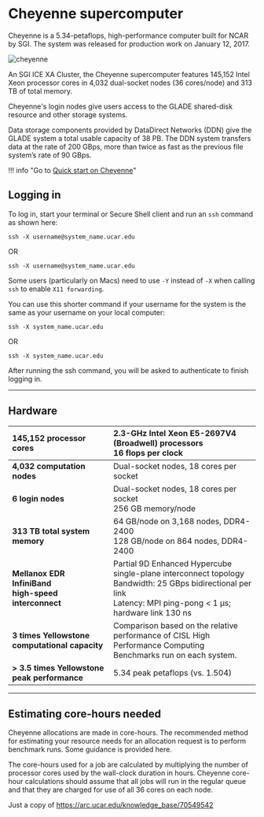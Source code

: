 # Cheyenne supercomputer

Cheyenne is a 5.34-petaflops, high-performance computer built for NCAR by SGI. The system was released for production work on January 12, 2017.

![cheyenne](https://kb.ucar.edu/download/attachments/embedded-page/RC/Cheyenne%20supercomputer/Cheyenne-450.jpg?api=v2)

An SGI ICE XA Cluster, the Cheyenne supercomputer features 145,152 Intel Xeon processor cores in 4,032 dual-socket nodes (36 cores/node) and 313 TB of total memory.

Cheyenne's login nodes give users access to the GLADE shared-disk resource and other storage systems.

Data storage components provided by DataDirect Networks (DDN) give the GLADE system a total usable capacity of 38 PB. The DDN system transfers data at the rate of 200 GBps, more than twice as fast as the previous file system’s rate of 90 GBps.


!!! info "Go to [Quick start on Cheyenne](Cheyenne+use+policies.md)"

## Logging in
To log in, start your terminal or Secure Shell client and run an `ssh` command as shown here:
```
ssh -X username@system_name.ucar.edu
```
OR 
```
ssh -X username@system_name.ucar.edu
```

Some users (particularly on Macs) need to use `-Y` instead of `-X` when calling `ssh` to enable `X11 forwarding`.

You can use this shorter command if your username for the system is the same as your username on your local computer:
```
ssh -X system_name.ucar.edu 
```
OR 
```
ssh -X system_name.ucar.edu
```
After running the ssh command, you will be asked to authenticate to finish logging in.

----
## <a name="cheyennesupercomputer-hardware"></a>Hardware

**145,152 processor cores**  |2\.3-GHz Intel Xeon E5-2697V4 (Broadwell) processors<br>16 flops per clock|
| :- | :- |
|**4,032 computation nodes**|Dual-socket nodes, 18 cores per socket|
|**6 login nodes**|Dual-socket nodes, 18 cores per socket<br>256 GB memory/node|
|**313 TB total system memory**|64 GB/node on 3,168 nodes, DDR4-2400<br>128 GB/node on 864 nodes, DDR4-2400|
|**Mellanox EDR InfiniBand<br>high-speed interconnect**|Partial 9D Enhanced Hypercube single-plane interconnect topology<br>Bandwidth: 25 GBps bidirectional per link<br>Latency: MPI ping-pong < 1 µs; hardware link 130 ns|
|**3 times Yellowstone computational capacity**|Comparison based on the relative performance of CISL High Performance Computing Benchmarks run on each system.|
|**> 3.5 times Yellowstone peak performance**|5\.34 peak petaflops (vs. 1.504)|

---

## Estimating core-hours needed
Cheyenne allocations are made in core-hours. The recommended method for estimating your resource needs for an allocation request is to perform benchmark runs. Some guidance is provided here.

The core-hours used for a job are calculated by multiplying the number of processor cores used by the wall-clock duration in hours. Cheyenne core-hour calculations should assume that all jobs will run in the regular queue and that they are charged for use of all 36 cores on each node.



Just a copy of https://arc.ucar.edu/knowledge_base/70549542